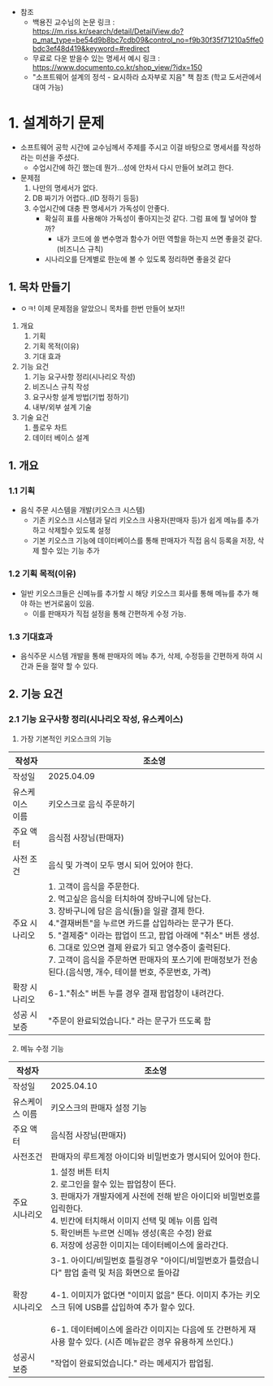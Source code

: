 - 참조 
	- 백용진 교수님의 논문 링크 : https://m.riss.kr/search/detail/DetailView.do?p_mat_type=be54d9b8bc7cdb09&control_no=f9b30f35f71210a5ffe0bdc3ef48d419&keyword=#redirect
	- 무료로 다운 받을수 있는 명세서 예시 링크 : https://www.documento.co.kr/shop_view/?idx=150
	- "소프트웨어 설계의 정석 - 요시하라 쇼자부로 지음" 책 참조 (학교 도서관에서 대여 가능)

# 1. 설계하기 문제
- 소프트웨어 공학 시간에 교수님께서 주제를 주시고 이걸 바탕으로 명세서를 작성하라는 미션을 주셨다.
	- 수업시간에 하긴 했는데 뭔가...성에 안차서 다시 만들어 보려고 한다.
- 문제점
	1. 나만의 명세서가 없다.
	2. DB 짜기가 어렵다..(ID 정하기 등등)
	3. 수업시간에 대충 짠 명세서가 가독성이 안좋다.
		- 확실히 표를 사용해야 가독성이 좋아지는것 같다. 그럼 표에 뭘 넣어야 할까?
			- 내가 코드에 쓸 변수명과 함수가 어떤 역할을 하는지 쓰면 좋을것 같다.(비즈니스 규칙)
		- 시나리오를 단계별로 한눈에 볼 수 있도록 정리하면 좋을것 같다

## 1. 목차 만들기
- ㅇㅋ! 이제 문제점을 알았으니 목차를 한번 만들어 보자!!

1. 개요
	1. 기획
	2. 기획 목적(이유)
	3. 기대 효과
2. 기능 요건
	1. 기능 요구사항 정리(시나리오 작성)
	2. 비즈니스 규칙 작성
	3. 요구사항 설계 방법(기법 정하기)
	4. 내부/외부 설계 기술
3. 기술 요건
	1. 플로우 차트
	2. 데이터 베이스 설계

## 1. 개요

### 1.1 기획
- 음식 주문 시스템을 개발(키오스크 시스템)
	- 기존 키오스크 시스템과 달리 키오스크 사용자(판매자 등)가 쉽게 메뉴를 추가하고 삭제할수 있도록 설정
	- 기본 키오스크 기능에 데이터베이스를 통해 판매자가 직접 음식 등록을 저장, 삭제 할수 있는 기능 추가

### 1.2 기획 목적(이유)
- 일반 키오스크들은 신메뉴를 추가할 시 해당 키오스크 회사를 통해 메뉴를 추가 해야 하는 번거로움이 있음.
	- 이를 판매자가 직접 설정을 통해 간편하게 수정 가능.

### 1.3 기대효과
- 음식주문 시스템 개발을 통해 판매자의 메뉴 추가, 삭제, 수정등을 간편하게 하여 시간과 돈을 절약 할 수 있다.

## 2. 기능 요건

### 2.1 기능 요구사항 정리(시나리오 작성, 유스케이스)

1. 가장 기본적인 키오스크의 기능

| 작성자          | 조소영                                                                                                                                                                                                                                                                  |
| ------------ | -------------------------------------------------------------------------------------------------------------------------------------------------------------------------------------------------------------------------------------------------------------------- |
| 작성일          | 2025.04.09                                                                                                                                                                                                                                                           |
| 유스케이스 <br>이름 | 키오스크로 음식 주문하기                                                                                                                                                                                                                                                        |
| 주요 액터        | 음식점 사장님(판매자)                                                                                                                                                                                                                                                         |
| 사전 조건        | 음식 및 가격이 모두 명시 되어 있어야 한다.                                                                                                                                                                                                                                            |
| 주요 시나리오      | 1. 고객이 음식을 주문한다.<br>2. 먹고싶은 음식을 터치하여 장바구니에 담는다.<br>3. 장바구니에 담은 음식(들)을 일괄 결제 한다.<br>4."결재버튼"을 누르면 카드를 삽입하라는 문구가 뜬다.<br>5. "결제중" 이라는 팝업이 뜨고, 팝업 아래에 "취소" 버튼 생성.<br>6. 그대로 있으면 결제 완료가 되고 영수증이 출력된다.<br>7. 고객이 음식을 주문하면 판매자의 포스기에 판매정보가 전송된다.(음식명, 개수, 테이블 번호, 주문번호, 가격) |
| 확장 시나리오      | 6-1."취소" 버튼 누를 경우 결재 팝업창이 내려간다.                                                                                                                                                                                                                                      |
| 성공 시 <br>보증  | "주문이 완료되었습니다." 라는 문구가 뜨도록 함                                                                                                                                                                                                                                          |

2. 메뉴 수정 기능

| 작성자         | 조소영                                                                                                                                                                                                      |
| ----------- | -------------------------------------------------------------------------------------------------------------------------------------------------------------------------------------------------------- |
| 작성일         | 2025.04.10                                                                                                                                                                                               |
| 유스케이스 이름    | 키오스크의 판매자 설정 기능                                                                                                                                                                                          |
| 주요 액터       | 음식점 사장님(판매자)                                                                                                                                                                                             |
| 사전조건        | 판매자의 루트계정 아이디와 비밀번호가 명시되어 있어야 한다.                                                                                                                                                                        |
| 주요 <br>시나리오 | 1. 설정 버튼 터치<br>2. 로그인을 할수 있는 팝업창이 뜬다.<br>3. 판매자가 개발자에게 사전에 전해 받은 아이디와 비밀번호를 입릭한다.<br>4. 빈칸에 터치해서 이미지 선택 및 메뉴 이름 입력<br>5. 확인버튼 누르면 신메뉴 생성(혹은 수정) 완료<br>6. 저장에 성공한 이미지는 데이터베이스에 올라간다.                      |
| 확장 <br>시나리오 | 3-1. 아이디/비밀번호 틀릴경우 "아이디/비밀번호가 틀렸습니다" 팝업 출력 및 처음 화면으로 돌아감<br><br>4-1. 이미지가 없다면 "이미지 없음" 뜬다. 이미지 추가는 키오스크 뒤에 USB를 삽입하여 추가 할수 있다.<br><br>6-1. 데이터베이스에 올라간 이미지는 다음에 또 간편하게 재사용 할수 있다. (시즌 메뉴같은 경우 유용하게 쓰인다.) |
| 성공시 보증      | "작업이 완료되었습니다." 라는 메세지가 팝업됨.                                                                                                                                                                              |
